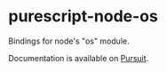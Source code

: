 # purescript-node-os 

Bindings for node's "os" module.

Documentation is available on [Pursuit](http://pursuit.purescript.org/packages/purescript-node-os).
